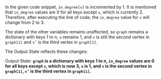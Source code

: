 In the given code snippet, `in_degree[v]` is incremented by 1. It is mentioned that `in_degree` values are 0 for all keys except `v`, which is currently 2. Therefore, after executing the line of code, the `in_degree` value for `v` will change from 2 to 3.

The state of the other variables remains unaffected, so `graph` remains a dictionary with keys 1 to n, `u` remains 1, and `v` is still the second vertex in `graph[1]` and `v’` is the third vertex in `graph[1]`.

The Output State reflects these changes:

Output State: **`graph` is a dictionary with keys 1 to n, `in_degree` values are 0 for all keys except `v`, which is now 3, `u` is 1, and `v` is the second vertex in `graph[1]`, `v’` is the third vertex in `graph[1]`.**